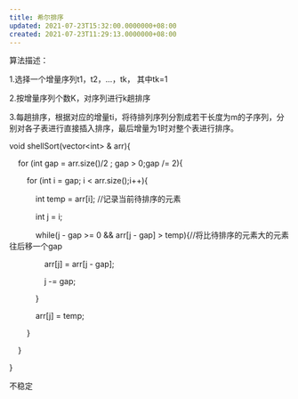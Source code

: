 ```yaml
---
title: 希尔排序
updated: 2021-07-23T15:32:00.0000000+08:00
created: 2021-07-23T11:29:13.0000000+08:00
---
```


算法描述：

1.选择一个增量序列t1，t2，…，tk， 其中tk=1

2.按增量序列个数K，对序列进行k趟排序

3.每趟排序，根据对应的增量ti，将待排列序列分割成若干长度为m的子序列，分别对各子表进行直接插入排序，最后增量为1时对整个表进行排序。

void shellSort(vector\<int> & arr){

    for (int gap = arr.size()/2 ; gap > 0;gap /= 2){

        for (int i = gap; i \< arr.size();i++){

            int temp = arr\[i\]; //记录当前待排序的元素

            int j = i;

            while(j - gap >= 0 && arr\[j - gap\] > temp){//将比待排序的元素大的元素往后移一个gap

                arr\[j\] = arr\[j - gap\];

                j -= gap;    

            }

            arr\[j\] = temp;

        }

    }

}

不稳定
